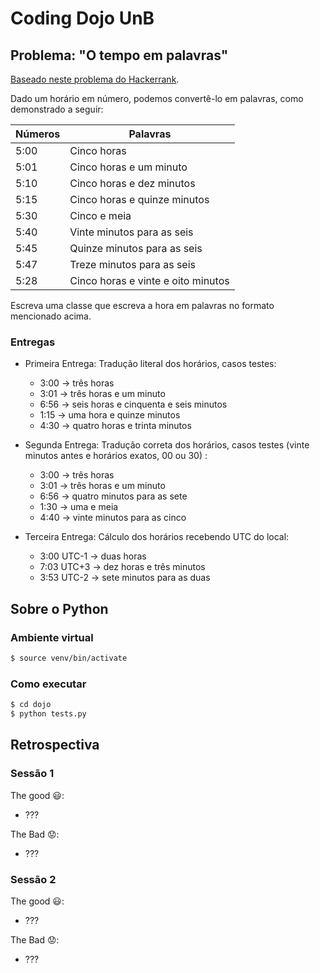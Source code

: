 # Coding Dojo UnB

## Problema: "O tempo em palavras"

[Baseado neste problema do Hackerrank][1].

Dado um horário em número, podemos convertê-lo em palavras, como demonstrado a seguir:

| Números | Palavras                           |
|---------|------------------------------------|
| 5:00    | Cinco horas                        |
| 5:01    | Cinco horas e um minuto            |
| 5:10    | Cinco horas e dez minutos          |
| 5:15    | Cinco horas e quinze minutos       |
| 5:30    | Cinco e meia                       |
| 5:40    | Vinte minutos para as seis         |
| 5:45    | Quinze minutos para as seis        |
| 5:47    | Treze minutos para as seis         |
| 5:28    | Cinco horas e vinte e oito minutos |

Escreva uma classe que escreva a hora em palavras no formato mencionado acima.

### Entregas ###

- Primeira Entrega: Tradução literal dos horários, casos testes:
    - 3:00 -> três horas
    - 3:01 -> três horas e um minuto
    - 6:56 -> seis horas e cinquenta e seis minutos
    - 1:15 -> uma hora e quinze minutos
    - 4:30 -> quatro horas e trinta minutos

- Segunda Entrega: Tradução correta dos horários, casos testes (vinte minutos antes e horários exatos, 00 ou 30) :
    - 3:00 -> três horas
    - 3:01 -> três horas e um minuto
    - 6:56 -> quatro minutos para as sete
    - 1:30 -> uma e meia
    - 4:40 -> vinte minutos para as cinco

- Terceira Entrega: Cálculo dos horários recebendo UTC do local:
    - 3:00 UTC-1 -> duas horas
    - 7:03 UTC+3 -> dez horas e três minutos
    - 3:53 UTC-2 -> sete minutos para as duas


## Sobre o Python

### Ambiente virtual ###

```bash
$ source venv/bin/activate
```

### Como executar ###

```bash
$ cd dojo
$ python tests.py
```

## Retrospectiva

### Sessão 1

The good :smiley::
- ???

The Bad :worried::
- ???

### Sessão 2
The good :smiley::
- ???

The Bad :worried::
- ???

[1]: https://www.hackerrank.com/challenges/the-time-in-words
